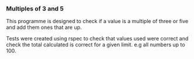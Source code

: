 ### Multiples of 3 and 5

This programme is designed to check if a value is a multiple of three or five and add them ones that are up.

Tests were created using rspec to check that values used were correct and check the total calculated is correct for a given limit. e.g all numbers up to 100.
